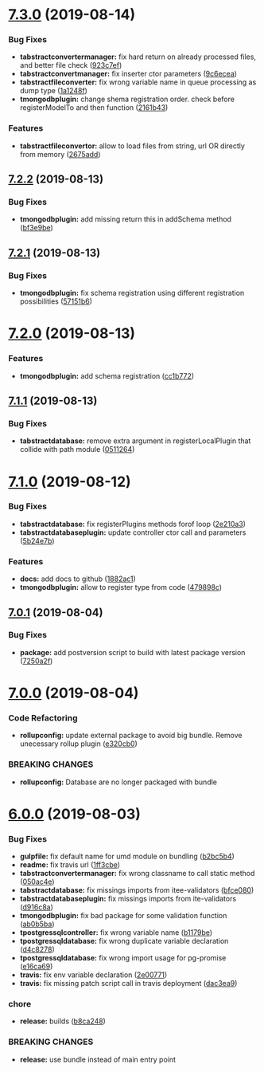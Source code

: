 # [7.3.0](https://github.com/Itee/itee-database/compare/v7.2.2...v7.3.0) (2019-08-14)


### Bug Fixes

* **tabstractconvertermanager:** fix hard return on already processed files, and better file check ([923c7ef](https://github.com/Itee/itee-database/commit/923c7ef))
* **tabstractconvertmanager:** fix inserter ctor parameters ([9c6ecea](https://github.com/Itee/itee-database/commit/9c6ecea))
* **tabstractfileconverter:** fix wrong variable name in queue processing as dump type ([1a1248f](https://github.com/Itee/itee-database/commit/1a1248f))
* **tmongodbplugin:** change shema registration order. check before registerModelTo and then function ([2161b43](https://github.com/Itee/itee-database/commit/2161b43))


### Features

* **tabstractfileconvertor:** allow to load files from string, url OR directly from memory ([2675add](https://github.com/Itee/itee-database/commit/2675add))

## [7.2.2](https://github.com/Itee/itee-database/compare/v7.2.1...v7.2.2) (2019-08-13)


### Bug Fixes

* **tmongodbplugin:** add missing return this in addSchema method ([bf3e9be](https://github.com/Itee/itee-database/commit/bf3e9be))

## [7.2.1](https://github.com/Itee/itee-database/compare/v7.2.0...v7.2.1) (2019-08-13)


### Bug Fixes

* **tmongodbplugin:** fix schema registration using different registration possibilities ([57151b6](https://github.com/Itee/itee-database/commit/57151b6))

# [7.2.0](https://github.com/Itee/itee-database/compare/v7.1.1...v7.2.0) (2019-08-13)


### Features

* **tmongodbplugin:** add schema registration ([cc1b772](https://github.com/Itee/itee-database/commit/cc1b772))

## [7.1.1](https://github.com/Itee/itee-database/compare/v7.1.0...v7.1.1) (2019-08-13)


### Bug Fixes

* **tabstractdatabase:** remove extra argument in registerLocalPlugin that collide with path module ([0511264](https://github.com/Itee/itee-database/commit/0511264))

# [7.1.0](https://github.com/Itee/itee-database/compare/v7.0.1...v7.1.0) (2019-08-12)


### Bug Fixes

* **tabstractdatabase:** fix registerPlugins methods forof loop ([2e210a3](https://github.com/Itee/itee-database/commit/2e210a3))
* **tabstractdatabaseplugin:** update controller ctor call and parameters ([5b24e7b](https://github.com/Itee/itee-database/commit/5b24e7b))


### Features

* **docs:** add docs to github ([1882ac1](https://github.com/Itee/itee-database/commit/1882ac1))
* **tmongodbplugin:** allow to register type from code ([479898c](https://github.com/Itee/itee-database/commit/479898c))

## [7.0.1](https://github.com/Itee/itee-database/compare/v7.0.0...v7.0.1) (2019-08-04)


### Bug Fixes

* **package:** add postversion script to build with latest package version ([7250a2f](https://github.com/Itee/itee-database/commit/7250a2f))

# [7.0.0](https://github.com/Itee/itee-database/compare/v6.0.0...v7.0.0) (2019-08-04)


### Code Refactoring

* **rollupconfig:** update external package to avoid big bundle. Remove unecessary rollup plugin ([e320cb0](https://github.com/Itee/itee-database/commit/e320cb0))


### BREAKING CHANGES

* **rollupconfig:** Database are no longer packaged with bundle

# [6.0.0](https://github.com/Itee/itee-database/compare/v5.2.6...v6.0.0) (2019-08-03)


### Bug Fixes

* **gulpfile:** fix default name for umd module on bundling ([b2bc5b4](https://github.com/Itee/itee-database/commit/b2bc5b4))
* **readme:** fix travis url ([1ff3cbe](https://github.com/Itee/itee-database/commit/1ff3cbe))
* **tabstractconvertermanager:** fix wrong classname to call static method ([050ac4e](https://github.com/Itee/itee-database/commit/050ac4e))
* **tabstractdatabase:** fix missings imports from itee-validators ([bfce080](https://github.com/Itee/itee-database/commit/bfce080))
* **tabstractdatabaseplugin:** fix missings imports from ite-validators ([d916c8a](https://github.com/Itee/itee-database/commit/d916c8a))
* **tmongodbplugin:** fix bad package for some validation function ([ab0b5ba](https://github.com/Itee/itee-database/commit/ab0b5ba))
* **tpostgressqlcontroller:** fix wrong variable name ([b1179be](https://github.com/Itee/itee-database/commit/b1179be))
* **tpostgressqldatabase:** fix wrong duplicate variable declaration ([d4c8278](https://github.com/Itee/itee-database/commit/d4c8278))
* **tpostgressqldatabase:** fix wrong import usage for pg-promise ([e16ca69](https://github.com/Itee/itee-database/commit/e16ca69))
* **travis:** fix env variable declaration ([2e00771](https://github.com/Itee/itee-database/commit/2e00771))
* **travis:** fix missing patch script call in travis deployment ([dac3ea9](https://github.com/Itee/itee-database/commit/dac3ea9))


### chore

* **release:** builds ([b8ca248](https://github.com/Itee/itee-database/commit/b8ca248))


### BREAKING CHANGES

* **release:** use bundle instead of main entry point
